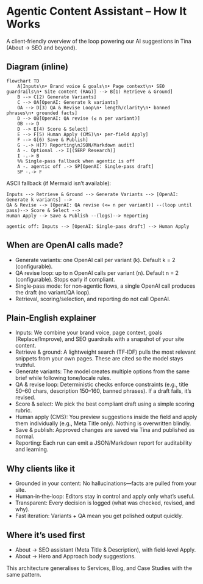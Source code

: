 # Agentic Content Assistant – How It Works

A client‑friendly overview of the loop powering our AI suggestions in Tina (About → SEO and beyond).

## Diagram (inline)

```mermaid
flowchart TD
	A[Inputs\n• Brand voice & goals\n• Page context\n• SEO guardrails\n• Site content (RAG)] --> B[1) Retrieve & Ground]
	B --> C[2) Generate Variants]
	C --> OA[OpenAI: Generate k variants]
	OA --> D[3) QA & Revise Loop\n• length/clarity\n• banned phrases\n• grounded facts]
	D --> OB[OpenAI: QA revise (≤ n per variant)]
	OB --> D
	D --> E[4) Score & Select]
	E --> F[5) Human Apply (CMS)\n• per-field Apply]
	F --> G[6) Save & Publish]
	G -.-> H[7) Reporting\nJSON/Markdown audit]
	A -. Optional .-> I[(SERP Research)]
	I -.-> B
	%% Single-pass fallback when agentic is off
	A -. agentic off .-> SP[OpenAI: Single-pass draft]
	SP -.-> F
```

ASCII fallback (if Mermaid isn’t available):

```
Inputs --> Retrieve & Ground --> Generate Variants --> [OpenAI: Generate k variants] -->
QA & Revise --> [OpenAI: QA revise (<= n per variant)] --(loop until pass)--> Score & Select -->
Human Apply --> Save & Publish --(logs)--> Reporting

agentic off: Inputs --> [OpenAI: Single-pass draft] --> Human Apply
```

## When are OpenAI calls made?

- Generate variants: one OpenAI call per variant (k). Default k = 2 (configurable).
- QA revise loop: up to n OpenAI calls per variant (n). Default n = 2 (configurable). Stops early if compliant.
- Single‑pass mode: for non‑agentic flows, a single OpenAI call produces the draft (no variant/QA loop).
- Retrieval, scoring/selection, and reporting do not call OpenAI.

## Plain‑English explainer

- Inputs: We combine your brand voice, page context, goals (Replace/Improve), and SEO guardrails with a snapshot of your site content.
- Retrieve & ground: A lightweight search (TF‑IDF) pulls the most relevant snippets from your own pages. These are cited so the model stays truthful.
- Generate variants: The model creates multiple options from the same brief while following tone/locale rules.
- QA & revise loop: Deterministic checks enforce constraints (e.g., title 50–60 chars, description 150–160, banned phrases). If a draft fails, it’s revised.
- Score & select: We pick the best compliant draft using a simple scoring rubric.
- Human apply (CMS): You preview suggestions inside the field and apply them individually (e.g., Meta Title only). Nothing is overwritten blindly.
- Save & publish: Approved changes are saved via Tina and published as normal.
- Reporting: Each run can emit a JSON/Markdown report for auditability and learning.

## Why clients like it

- Grounded in your content: No hallucinations—facts are pulled from your site.
- Human‑in‑the‑loop: Editors stay in control and apply only what’s useful.
- Transparent: Every decision is logged (what was checked, revised, and why).
- Fast iteration: Variants + QA mean you get polished output quickly.

## Where it’s used first

- About → SEO assistant (Meta Title & Description), with field‑level Apply.
- About → Hero and Approach body suggestions.

This architecture generalises to Services, Blog, and Case Studies with the same pattern.
